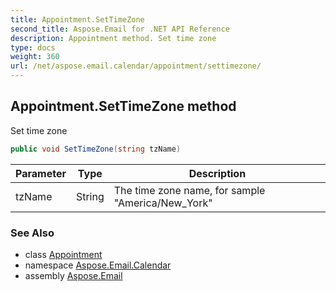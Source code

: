 ```yaml
---
title: Appointment.SetTimeZone
second_title: Aspose.Email for .NET API Reference
description: Appointment method. Set time zone
type: docs
weight: 360
url: /net/aspose.email.calendar/appointment/settimezone/
---
```

## Appointment.SetTimeZone method

Set time zone

```csharp
public void SetTimeZone(string tzName)
```

| Parameter | Type | Description |
| --- | --- | --- |
| tzName | String | The time zone name, for sample "America/New_York" |

### See Also

* class [Appointment](../)
* namespace [Aspose.Email.Calendar](../../appointment/)
* assembly [Aspose.Email](../../../)


